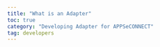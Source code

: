 ```yaml
---
title: "What is an Adapter"
toc: true
category: "Developing Adapter for APPSeCONNECT"
tag: developers
---
```


